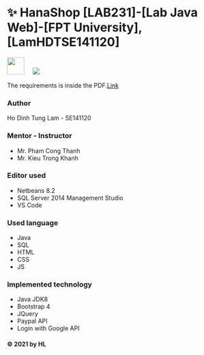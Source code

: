 <h1 align='left'>✨ HanaShop [LAB231]-[Lab Java Web]-[FPT University], [LamHDTSE141120] </h1>
<a href="https://github.com/Hl112/HanaShop.git"><img height="40" src="https://img.shields.io/badge/HanaShop-100000?style=for-the-badge&logo=github&logoColor=white"/></a>&nbsp;&nbsp;&nbsp;&nbsp;
<img src="https://badgen.net/maven/v/maven-central/com.google.code.gson/gson"/>


The requirements is inside the PDF.<a href="https://github.com/Hl112/HanaShop/blob/fbad0e90bbee61834f4817ea98df746345c96919/J3.L.P0013.%20Hana%20Shop-600.pdf">Link</a>

### Author
  Ho Dinh Tung Lam - SE141120
  
### Mentor - Instructor
  * Mr. Pham Cong Thanh
  * Mr. Kieu Trong Khanh
  
### Editor used
* Netbeans 8.2
* SQL Server 2014 Management Studio
* VS Code

### Used language
* Java
* SQL
* HTML
* CSS
* JS

### Implemented technology
* Java JDK8
* Bootstrap 4
* JQuery
* Paypal API
* Login with Google API

#### © 2021 by HL
